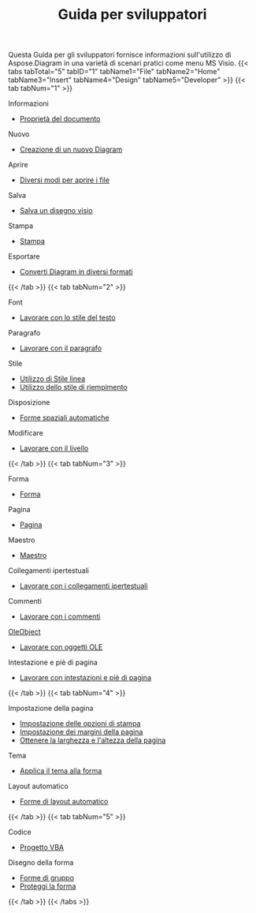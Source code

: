 ﻿---
title: Guida per sviluppatori
type: docs
weight: 50
url: /it/java/developer-guide/
---
Questa Guida per gli sviluppatori fornisce informazioni sull'utilizzo di Aspose.Diagram in una varietà di scenari pratici come menu MS Visio.
{{< tabs tabTotal="5" tabID="1" tabName1="File" tabName2="Home" tabName3="Insert" tabName4="Design" tabName5="Developer" >}}
{{< tab tabNum="1" >}}
<div class="row">
    <div class="col-md-6">
        <p>Informazioni</p>
        <ul>
            <li><a href="/diagram/it/java/document-properties/">Proprietà del documento</a></li>
        </ul>
        <p>Nuovo</p>
        <ul>
            <li><a href="/diagram/it/java/your-first-aspose-diagram-application-hello-world/#code-sample-creating-a-new-diagram">Creazione di un nuovo Diagram</a></li>
        </ul>
        <p>Aprire</p>
        <ul>
            <li><a href="/diagram/it/java/open-visio-document/">Diversi modi per aprire i file</a></li>
       </ul>
        <p>Salva</p>
        <ul>
            <li><a href="/diagram/it/java/save-visio-document/">Salva un disegno visio</a></li>
        </ul>
    </div>
    <div class="col-md-6">
	   <p>Stampa</p>
        <ul>
            <li><a href="/diagram/it/java/working-with-print/">Stampa</a></li>
        </ul>
        <p>Esportare</p>
        <ul>
            <li><a href="/diagram/it/java/converting/">Converti Diagram in diversi formati</a></li>
        </ul>
    </div>
</div>
{{< /tab >}}
{{< tab tabNum="2" >}}
<div class="row">
    <div class="col-md-6">
        <p>Font</p>
        <ul>
		        <li><a href="/diagram/it/java/working-with-text/">Lavorare con lo stile del testo</a></li>
        </ul>
       <p>Paragrafo</p>
        <ul>
		        <li><a href="/diagram/it/java/working-with-shapes-paragraph/">Lavorare con il paragrafo</a></li>
        </ul>
       <p>Stile</p>
        <ul>
					 <li><a href="/diagram/it/java/set-visio-shape-s-xform-line-and-fill-data/">Utilizzo di Stile linea</a></li>
					 <li><a href="/diagram/it/java/set-visio-shape-s-xform-line-and-fill-data/">Utilizzo dello stile di riempimento</a></li>
        </ul>  
        <p>Disposizione</p>
        <ul>
					 <li><a href="/diagram/it/java/auto-space-a-collection-of-shapes-in-the-visio-page/">Forme spaziali automatiche</a></li>
        </ul>  
        <p>Modificare</p>
        <ul>
            <li><a href="/diagram/it/java/working-with-layers/">Lavorare con il livello</a></li>
        </ul>                
    </div>
</div>
{{< /tab >}}
{{< tab tabNum="3" >}}
<div class="row">
    <div class="col-md-6">
        <p>Forma</p>
        <ul>
            <li><a href="/diagram/it/java/add-retrieve-copy-and-read-visio-shape-data/">Forma</a></li>
        </ul>
        <ul>
        </ul>
        <p>Pagina</p>
        <ul>
            <li><a href="/diagram/it/java/retrieve-get-copy-and-insert-a-page/">Pagina</a></li>
        </ul>
        <p>Maestro</p>    
        <ul>
            <li><a href="/diagram/it/java/working-with-masters/">Maestro</a></li>
        </ul>
		   <p>Collegamenti ipertestuali</p>
        <ul>
            <li><a href="/diagram/it/java/working-with-hyperlinks/">Lavorare con i collegamenti ipertestuali</a></li>
        </ul>
        <p>Commenti</p>
        <ul>
            <li><a href="/diagram/it/java/working-with-comments/">Lavorare con i commenti</a></li>
        </ul>       
    </div>
    <div class="col-md-6">       
        <p><a href="/diagram/it/java/ole-objects-in-visio-diagram/">OleObject</a></p>
        <ul>
            <li><a href="/diagram/it/java/manipulate-the-embedded-ole-objects-in-visio-diagram/">Lavorare con oggetti OLE</a></li>
        </ul>     
        <p>Intestazione e piè di pagina</p>
        <ul>
        <li><a href="/diagram/it/java/working-with-headers-and-footers/">Lavorare con intestazioni e piè di pagina</a></li>
        </ul>
    </div>
</div>
{{< /tab >}}
{{< tab tabNum="4" >}}
<div class="row">
    <div class="col-md-6">
        <p>Impostazione della pagina</p>
        <ul>
            <li><a href="/diagram/it/java/setting-print-options/">Impostazione delle opzioni di stampa</a></li>
            <li><a href="/diagram/it/java/setting-margins/">Impostazione dei margini della pagina</a></li>
            <li><a href="/diagram/it/java/get-paper-width-and-height-of-page/">Ottenere la larghezza e l'altezza della pagina</a></li>
        </ul>    
        <p>Tema</p>
        <ul>
            <li><a href="/diagram/it/java/apply-theme-to-shape/">Applica il tema alla forma</a></li>
        </ul>
       <p>Layout automatico</p>
        <ul>
            <li><a href="/diagram/it/java/create-layout-and-auto-fit-shapes/">Forme di layout automatico</a></li>
        </ul>     
    </div>
</div>
{{< /tab >}}
{{< tab tabNum="5" >}}
<div class="row">
    <div class="col-md-6">
        <p>Codice</p>
        <ul>
         <li><a href="/diagram/it/java/working-with-vbaproject/">Progetto VBA</a></li>
        </ul>
        <p>Disegno della forma</p>
        <ul>
         <li><a href="/diagram/it/java/group-convert-and-verify-shapes/#Group Shapes Programming Sample">Forme di gruppo</a></li>
         <li><a href="/diagram/it/java/working-with-protection/">Proteggi la forma</a></li>
        </ul>        
    </div>
</div>
{{< /tab >}}
{{< /tabs >}}


